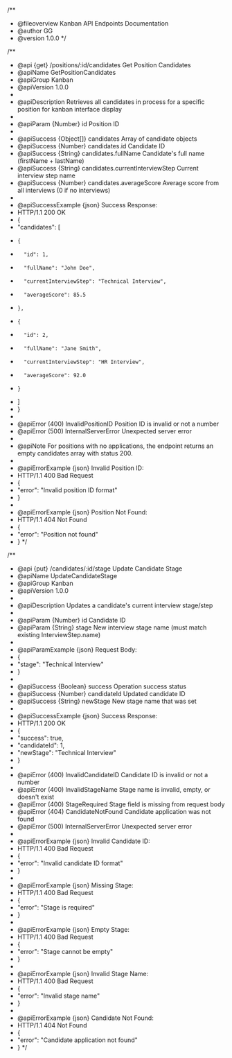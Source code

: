 /**
 * @fileoverview Kanban API Endpoints Documentation
 * @author GG
 * @version 1.0.0
 */

/**
 * @api {get} /positions/:id/candidates Get Position Candidates
 * @apiName GetPositionCandidates
 * @apiGroup Kanban
 * @apiVersion 1.0.0
 *
 * @apiDescription Retrieves all candidates in process for a specific position for kanban interface display
 *
 * @apiParam {Number} id Position ID
 *
 * @apiSuccess {Object[]} candidates Array of candidate objects
 * @apiSuccess {Number} candidates.id Candidate ID
 * @apiSuccess {String} candidates.fullName Candidate's full name (firstName + lastName)
 * @apiSuccess {String} candidates.currentInterviewStep Current interview step name
 * @apiSuccess {Number} candidates.averageScore Average score from all interviews (0 if no interviews)
 *
 * @apiSuccessExample {json} Success Response:
 * HTTP/1.1 200 OK
 * {
 *   "candidates": [
 *     {
 *       "id": 1,
 *       "fullName": "John Doe",
 *       "currentInterviewStep": "Technical Interview",
 *       "averageScore": 85.5
 *     },
 *     {
 *       "id": 2,
 *       "fullName": "Jane Smith",
 *       "currentInterviewStep": "HR Interview",
 *       "averageScore": 92.0
 *     }
 *   ]
 * }
 *
 * @apiError (400) InvalidPositionID Position ID is invalid or not a number
 * @apiError (500) InternalServerError Unexpected server error
 *
 * @apiNote For positions with no applications, the endpoint returns an empty candidates array with status 200.
 *
 * @apiErrorExample {json} Invalid Position ID:
 * HTTP/1.1 400 Bad Request
 * {
 *   "error": "Invalid position ID format"
 * }
 *
 * @apiErrorExample {json} Position Not Found:
 * HTTP/1.1 404 Not Found
 * {
 *   "error": "Position not found"
 * }
 */

/**
 * @api {put} /candidates/:id/stage Update Candidate Stage
 * @apiName UpdateCandidateStage
 * @apiGroup Kanban
 * @apiVersion 1.0.0
 *
 * @apiDescription Updates a candidate's current interview stage/step
 *
 * @apiParam {Number} id Candidate ID
 * @apiParam {String} stage New interview stage name (must match existing InterviewStep.name)
 *
 * @apiParamExample {json} Request Body:
 * {
 *   "stage": "Technical Interview"
 * }
 *
 * @apiSuccess {Boolean} success Operation success status
 * @apiSuccess {Number} candidateId Updated candidate ID
 * @apiSuccess {String} newStage New stage name that was set
 *
 * @apiSuccessExample {json} Success Response:
 * HTTP/1.1 200 OK
 * {
 *   "success": true,
 *   "candidateId": 1,
 *   "newStage": "Technical Interview"
 * }
 *
 * @apiError (400) InvalidCandidateID Candidate ID is invalid or not a number
 * @apiError (400) InvalidStageName Stage name is invalid, empty, or doesn't exist
 * @apiError (400) StageRequired Stage field is missing from request body
 * @apiError (404) CandidateNotFound Candidate application was not found
 * @apiError (500) InternalServerError Unexpected server error
 *
 * @apiErrorExample {json} Invalid Candidate ID:
 * HTTP/1.1 400 Bad Request
 * {
 *   "error": "Invalid candidate ID format"
 * }
 *
 * @apiErrorExample {json} Missing Stage:
 * HTTP/1.1 400 Bad Request
 * {
 *   "error": "Stage is required"
 * }
 *
 * @apiErrorExample {json} Empty Stage:
 * HTTP/1.1 400 Bad Request
 * {
 *   "error": "Stage cannot be empty"
 * }
 *
 * @apiErrorExample {json} Invalid Stage Name:
 * HTTP/1.1 400 Bad Request
 * {
 *   "error": "Invalid stage name"
 * }
 *
 * @apiErrorExample {json} Candidate Not Found:
 * HTTP/1.1 404 Not Found
 * {
 *   "error": "Candidate application not found"
 * }
 */
